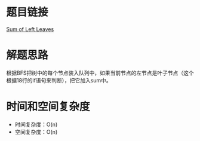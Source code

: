 # 题目链接

[Sum of Left Leaves](https://leetcode.com/problems/sum-of-left-leaves/)

# 解题思路

根据BFS把树中的每个节点装入队列中，如果当前节点的左节点是叶子节点（这个根据18行的if语句来判断），把它加入sum中。

# 时间和空间复杂度

- 时间复杂度：O(n)
- 空间复杂度：O(n)
